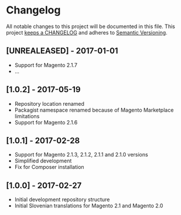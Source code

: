 # Changelog

All notable changes to this project will be documented in this file. This project
[keeps a CHANGELOG](http://keepachangelog.com/) and adheres to
[Semantic Versioning](http://semver.org/).

## [UNREALEASED] - 2017-01-01

* Support for Magento 2.1.7
* ...

## [1.0.2] - 2017-05-19

* Repository location renamed
* Packagist namespace renamed because of Magento Marketplace limitations
* Support for Magento 2.1.6

## [1.0.1] - 2017-02-28

* Support for Magento 2.1.3, 2.1.2, 2.1.1 and 2.1.0 versions
* Simplified development
* Fix for Composer installation

## [1.0.0] - 2017-02-27

* Initial development repository structure
* Initial Slovenian translations for Magento 2.1 and Magento 2.0
